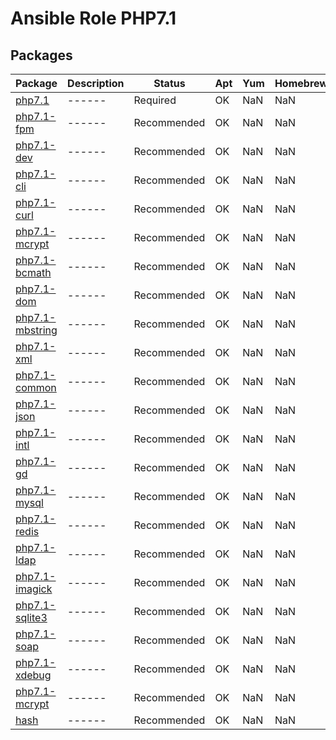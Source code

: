 # Ansible Role PHP7.1

## Packages
| Package | Description | Status | Apt | Yum | Homebrew |
| ------- | ----------- | ------ | --- | --- | -------- |
| [php7.1]() | ------ | Required | OK | NaN | NaN |
| [php7.1-fpm]() | ------ | Recommended | OK | NaN | NaN |
| [php7.1-dev]() | ------ | Recommended | OK | NaN | NaN |
| [php7.1-cli]() | ------ | Recommended | OK | NaN | NaN |
| [php7.1-curl]() | ------ | Recommended | OK | NaN | NaN |
| [php7.1-mcrypt]() | ------ | Recommended | OK | NaN | NaN |
| [php7.1-bcmath]() | ------ | Recommended | OK | NaN | NaN |
| [php7.1-dom]() | ------ | Recommended | OK | NaN | NaN |
| [php7.1-mbstring]() | ------ | Recommended | OK | NaN | NaN |
| [php7.1-xml]() | ------ | Recommended | OK | NaN | NaN |
| [php7.1-common]() | ------ | Recommended | OK | NaN | NaN |
| [php7.1-json]() | ------ | Recommended | OK | NaN | NaN |
| [php7.1-intl]() | ------ | Recommended | OK | NaN | NaN |
| [php7.1-gd]() | ------ | Recommended | OK | NaN | NaN |
| [php7.1-mysql]() | ------ | Recommended | OK | NaN | NaN |
| [php7.1-redis]() | ------ | Recommended | OK | NaN | NaN |
| [php7.1-ldap]() | ------ | Recommended | OK | NaN | NaN |
| [php7.1-imagick]() | ------ | Recommended | OK | NaN | NaN |
| [php7.1-sqlite3]() | ------ | Recommended | OK | NaN | NaN |
| [php7.1-soap]() | ------ | Recommended | OK | NaN | NaN |
| [php7.1-xdebug]() | ------ | Recommended | OK | NaN | NaN |
| [php7.1-mcrypt]() | ------ | Recommended | OK | NaN | NaN |
| [hash]() | ------ | Recommended | OK | NaN | NaN |